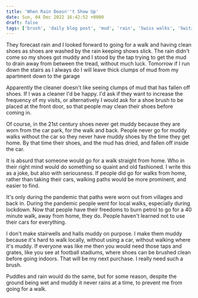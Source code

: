 ```yaml
---
title: 'When Rain Doesn''t Show Up'
date: Sun, 04 Dec 2022 16:42:52 +0000
draft: false
tags: ['brush', 'daily blog post', 'mud', 'rain', 'Swiss walks', 'Switzerland', 'walking']
---
```


They forecast rain and I looked forward to going for a walk and having clean shoes as shoes are washed by the rain keeping shows slick. The rain didn't come so my shoes got muddy and I stood by the tap trying to get the mud to drain away from between the tread, without much luck. Tomorrow if I run down the stairs as I always do I will leave thick clumps of mud from my apartment down to the garage

Apparently the cleaner doesn't like seeing clumps of mud that has fallen off shoes. If I was a cleaner I'd be happy. I'd ask if they want to increase the frequency of my visits, or alternatively I would ask for a shoe brush to be placed at the front door, so that people may clean their shoes before coming in.

Of course, in the 21st century shoes never get muddy because they are worn from the car park, for the walk and back. People never go for muddy walks without the car so they never have muddy shoes by the time they get home. By that time their shoes, and the mud has dried, and fallen off inside the car.

It is absurd that someone would go for a walk straight from home. Who in their right mind would do something so quaint and old fashioned. I write this as a joke, but also with seriousness. If people did go for walks from home, rather than taking their cars, walking paths would be more prominent, and easier to find.

It's only during the pandemic that paths were worn out from villages and back in. During the pandemic people went for local walks, especially during lockdown. Now that people have their freedoms to burn petrol to go for a 40 minute walk, away from home, they do. People haven't learned not to use their cars for everything.

I don't make stairwells and halls muddy on purpose. I make them muddy because it's hard to walk locally, without using a car, without walking where it's muddy. If everyone was like me then you would need those taps and grates, like you see at football stadiums, where shoes can be brushed clean before going indoors. That will be my next purchase. I really need such a brush.

Puddles and rain would do the same, but for some reason, despite the ground being wet and muddy it never rains at a time, to prevent me from going for a walk.